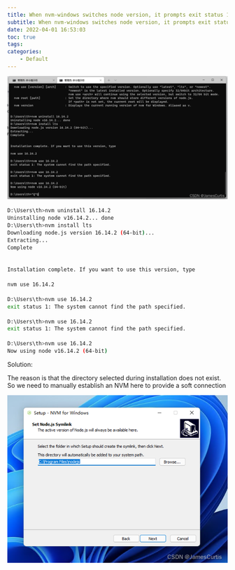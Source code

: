 ```yaml
---
title: When nvm-windows switches node version, it prompts exit status 1 The system cannot find the path specified.
subtitle: When nvm-windows switches node version, it prompts exit status 1 The system cannot find the path specified.
date: 2022-04-01 16:53:03
toc: true
tags: 
categories: 
    - Default
---
```


![img](https://raw.githubusercontent.com/james-curtis/james-curtis.github.io/main/static/images/85e161a177b14afa9db0fa69c5d15509.png)

```bash
D:\Users\th>nvm uninstall 16.14.2
Uninstalling node v16.14.2... done
D:\Users\th>nvm install lts
Downloading node.js version 16.14.2 (64-bit)...
Extracting...
Complete


Installation complete. If you want to use this version, type

nvm use 16.14.2

D:\Users\th>nvm use 16.14.2
exit status 1: The system cannot find the path specified.

D:\Users\th>nvm use 16.14.2
exit status 1: The system cannot find the path specified.

D:\Users\th>nvm use 16.14.2
Now using node v16.14.2 (64-bit)
```

Solution:

The reason is that the directory selected during installation does not exist. So we need to manually establish an NVM here to provide a soft connection

![img](https://raw.githubusercontent.com/james-curtis/james-curtis.github.io/main/static/images/2cdb465df81044a99da3f5504e7c4eaa.png)